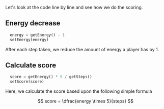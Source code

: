 Let's look at the code line by line and see how we do the scoring.

## Energy decrease
```python
  energy = getEnergy() - 1
  setEnergy(energy)
```

After each step taken, we reduce the amount of energy a player has by 1.

## Calculate score
```python
  score = getEnergy() * 5 / getSteps()
  setScore(score)
```

Here, we calculate the score based upon the following simple formula

$$
score = \dfrac{energy \times 5}{steps}
$$
